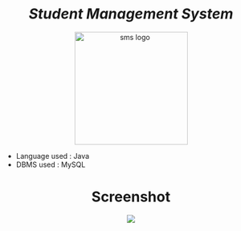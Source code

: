 <h1 align="center"><strong><em>Student Management System</strong></em></h1>
<p align="center"><img src="https://cdn-icons-png.flaticon.com/512/194/194931.png" alt="sms logo" height=225 width=225></p>

* Language used : Java 
* DBMS used : MySQL

<h1 align="center"><strong>Screenshot</strong></h1>
<p align="center"><img src="https://user-images.githubusercontent.com/117035020/209564888-36d24fbf-5d4b-442e-b346-1840f0354807.png"></p>
